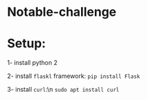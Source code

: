 # Notable-challenge
# Setup:
1- install python 2

2- install `flaskl` framework:
`pip install Flask`

3- install `curl`:\n
`sudo apt install curl`

